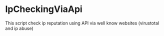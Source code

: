 # IpCheckingViaApi
This script check ip reputation using API via well know websites (virustotal and ip abuse)
